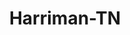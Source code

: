 ---
title: Harriman-TN
slug: harriman-tn
f_state:
- cms/state/tennessee.md
f_locations:
- cms/payday-loan/a-plus-check-advance-482.md
- cms/payday-loan/a-plus-check-advance-485.md
- cms/payday-loan/american-cash-exchange-inc-4165.md
- cms/payday-loan/cash-express-7262.md
- cms/payday-loan/cash-express-7343.md
- cms/payday-loan/cash-two-you-8827.md
- cms/payday-loan/cash-two-you-8841.md
- cms/payday-loan/check-advance-10314.md
- cms/payday-loan/check-advance-10321.md
- cms/payday-loan/check-into-cash-12426.md
- cms/payday-loan/check-into-cash-12472.md
- cms/payday-loan/early-check-cash-16466.md
- cms/payday-loan/early-check-cash-16467.md
- cms/payday-loan/express-check-advance-17123.md
- cms/payday-loan/fast-cash-of-harriman-inc-17818.md
- cms/payday-loan/harriman-advance-check-cashing-19334.md
- cms/payday-loan/harriman-advanced-check-cashing-and-title-pawn-19335.md
- cms/payday-loan/signature-check-cashing-26469.md
- cms/payday-loan/signature-check-cashing-26473.md
- cms/payday-loan/signature-check-cashing-26474.md
updated-on: '2024-05-30T13:41:28.615Z'
created-on: '2024-05-30T13:41:28.615Z'
published-on: '2024-05-30T13:54:32.469Z'
f_city: Harriman
layout: '[city].html'
tags: city
---